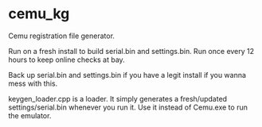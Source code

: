 # cemu_kg
Cemu registration file generator.

Run on a fresh install to build serial.bin and settings.bin.
Run once every 12 hours to keep online checks at bay.

Back up serial.bin and settings.bin if you have a legit install if you wanna mess with this.

keygen_loader.cpp is a loader. It simply generates a fresh/updated settings/serial.bin whenever you run it.
Use it instead of Cemu.exe to run the emulator.
